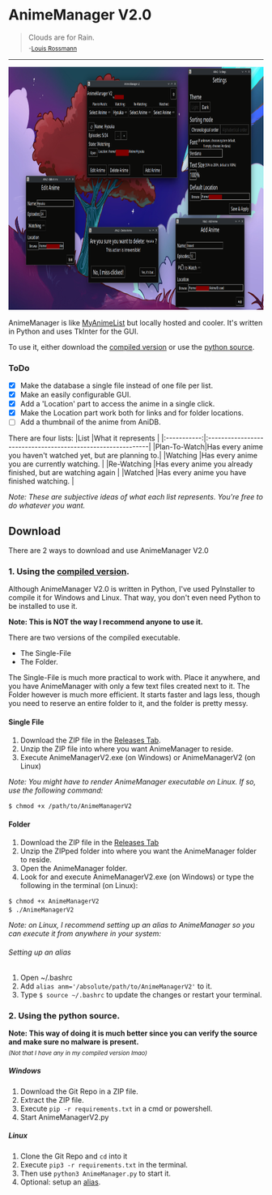 # AnimeManager V2.0
> Clouds are for Rain.\
> <sub>\-[Louis Rossmann](https://odysee.com/@rossmanngroup)</sub>

---


<img src="AnimeManagerV2_Interfaces.png" height="480" />


AnimeManager is like [MyAnimeList](https://myanimelist.net) but locally hosted and cooler. It's written in Python and uses TkInter for the GUI.

To use it, either download the [compiled version](#1-using-the-compiled-version) or use the [python source](#2-using-the-python-source).

### ToDo
- [X] Make the database a single file instead of one file per list.
- [X] Make an easily configurable GUI.
- [X] Add a 'Location' part to access the anime in a single click.
- [X] Make the Location part work both for links and for folder locations.
- [ ] Add a thumbnail of the anime from AniDB.

There are four lists:
|List         |What it represents                                           |
|:-----------:|:------------------------------------------------------------|
|Plan-To-Watch|Has every anime you haven't watched yet, but are planning to.|
|Watching     |Has every anime you are currently watching.                  |
|Re-Watching  |Has every anime you already finished, but are watching again |
|Watched      |Has every anime you have finished watching.                  |

*Note: These are subjective ideas of what each list represents. You're free to do whatever you want.*

## Download
There are 2 ways to download and use AnimeManager V2.0
### 1. Using the [compiled version](https://github.com/maxnrt/TD1R103/releases/latest).
Although AnimeManager V2.0 is written in Python, I've used PyInstaller to compile it for Windows and Linux.
That way, you don't even need Python to be installed to use it.

**Note: This is NOT the way I recommend anyone to use it.**

There are two versions of the compiled executable.
* The Single-File
* The Folder.

The Single-File is much more practical to work with. Place it anywhere, and you have AnimeManager with only a few text files created next to it.
The Folder however is much more efficient. It starts faster and lags less, though you need to reserve an entire folder to it, and the folder is pretty messy.

#### Single File
1. Download the ZIP file in the [Releases Tab](https://github.com/maxnrt/MarkDown-Tests/releases).
2. Unzip the ZIP file into where you want AnimeManager to reside.
3. Execute AnimeManagerV2.exe (on Windows) or AnimeManagerV2 (on Linux)

*Note: You might have to render AnimeManager executable on Linux. If so, use the following command:*
```bash
$ chmod +x /path/to/AnimeManagerV2
```

#### Folder
1. Download the ZIP file in the [Releases Tab](https://github.com/maxnrt/MarkDown-Tests/releases)
2. Unzip the ZIPped folder into where you want the AnimeManager folder to reside.
3. Open the AnimeManager folder.
4. Look for and execute AnimeManagerV2.exe (on Windows) or type the following in the terminal (on Linux):
```bash
$ chmod +x AnimeManagerV2
$ ./AnimeManagerV2
```
*Note: on Linux, I recommend setting up an alias to AnimeManager so you can execute it from anywhere in your system:*
###### Setting up an alias
1. Open ~/.bashrc
2. Add `alias anm='/absolute/path/to/AnimeManagerV2'` to it.
3. Type `$ source ~/.bashrc` to update the changes or restart your terminal.

### 2. Using the python source.
**Note: This way of doing it is much better since you can verify the source and make sure no malware is present.** \
*<sub>(Not that I have any in my compiled version lmao)</sub>*
##### Windows
1. Download the Git Repo in a ZIP file.
2. Extract the ZIP file.
3. Execute `pip -r requirements.txt` in a cmd or powershell.
4. Start AnimeManagerV2.py

##### Linux
1. Clone the Git Repo and `cd` into it
2. Execute `pip3 -r requirements.txt` in the terminal.
3. Then use `python3 AnimeManager.py` to start it.
4. Optional: setup an [alias](#setting-up-an-alias).
